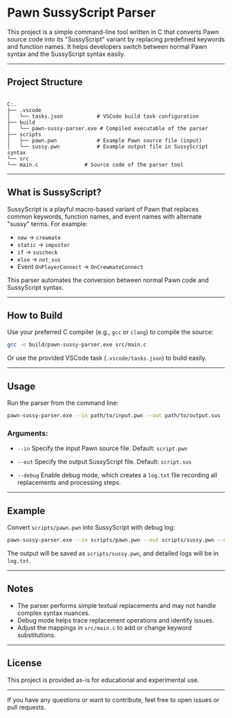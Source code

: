 # Pawn SussyScript Parser

This project is a simple command-line tool written in C that converts Pawn source code into its "SussyScript" variant by replacing predefined keywords and function names. It helps developers switch between normal Pawn syntax and the SussyScript syntax easily.

---

## Project Structure

```

C:.
├── .vscode
│   └── tasks.json           # VSCode build task configuration
├── build
│   └── pawn-sussy-parser.exe # Compiled executable of the parser
├── scripts
│   ├── pawn.pwn             # Example Pawn source file (input)
│   └── sussy.pwn            # Example output file in SussyScript syntax
└── src
└── main.c               # Source code of the parser tool

````

---

## What is SussyScript?

SussyScript is a playful macro-based variant of Pawn that replaces common keywords, function names, and event names with alternate "sussy" terms. For example:

- `new` → `crewmate`
- `static` → `impostor`
- `if` → `suscheck`
- `else` → `not_sus`
- Event `OnPlayerConnect` → `OnCrewmateConnect`

This parser automates the conversion between normal Pawn code and SussyScript syntax.

---

## How to Build

Use your preferred C compiler (e.g., `gcc` or `clang`) to compile the source:

```bash
gcc -o build/pawn-sussy-parser.exe src/main.c
````

Or use the provided VSCode task (`.vscode/tasks.json`) to build easily.

---

## Usage

Run the parser from the command line:

```bash
pawn-sussy-parser.exe --in path/to/input.pwn --out path/to/output.sus [--debug]
```

### Arguments:

* `--in`
  Specify the input Pawn source file. Default: `script.pwn`

* `--out`
  Specify the output SussyScript file. Default: `script.sus`

* `--debug`
  Enable debug mode, which creates a `log.txt` file recording all replacements and processing steps.

---

## Example

Convert `scripts/pawn.pwn` into SussyScript with debug log:

```bash
pawn-sussy-parser.exe --in scripts/pawn.pwn --out scripts/sussy.pwn --debug
```

The output will be saved as `scripts/sussy.pwn`, and detailed logs will be in `log.txt`.

---

## Notes

* The parser performs simple textual replacements and may not handle complex syntax nuances.
* Debug mode helps trace replacement operations and identify issues.
* Adjust the mappings in `src/main.c` to add or change keyword substitutions.

---

## License

This project is provided as-is for educational and experimental use.

---

If you have any questions or want to contribute, feel free to open issues or pull requests.

```
